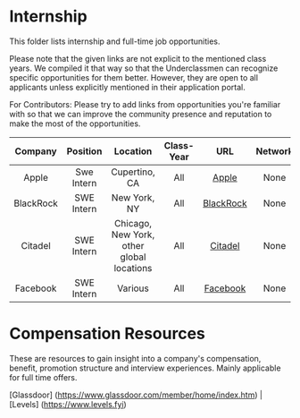 # Internship

This folder lists internship and full-time job opportunities. 

Please note that the given links are not explicit to the mentioned class years. We compiled it that way so that the Underclassmen can recognize specific opportunities for them better. However, they are open to all applicants unless explicitly mentioned in their application portal.

For Contributors: Please try to add links from opportunities you're familiar with so that we can improve the community presence and reputation to make the most of the opportunities.

| Company  |  Position   | Location | Class-Year | URL  | Network|
|:---:|:---:|:---:|:---:| :--: | :---:|
| Apple | Swe Intern| Cupertino, CA|All | [Apple](https://jobs.apple.com/en-us/search?location=united-states-USA&team=internships-STDNT-INTRN) | None        |
|BlackRock| SWE Intern|New York, NY|All|[BlackRock](https://blackrock.tal.net/vx/lang-en-GB/mobile-0/brand-3/xf-fb4e3bf3ac65/candidate/so/pm/1/pl/1/opp/3907-Summer-Analyst-Program-Americas/en-GB)|None|
|Citadel|SWE Intern|Chicago, New York, other global locations|All|[Citadel](https://www.citadel.com/careers/open-positions/positions-for-students/)|None|
|Facebook|SWE Intern|Various|All|[Facebook](https://www.facebook.com/careers/jobs/654496918442526/)|None|


# Compensation Resources

These are resources to gain insight into a company's compensation, benefit, promotion structure and interview experiences. Mainly applicable for full time offers.

[Glassdoor] (https://www.glassdoor.com/member/home/index.htm) |
[Levels] (https://www.levels.fyi)



